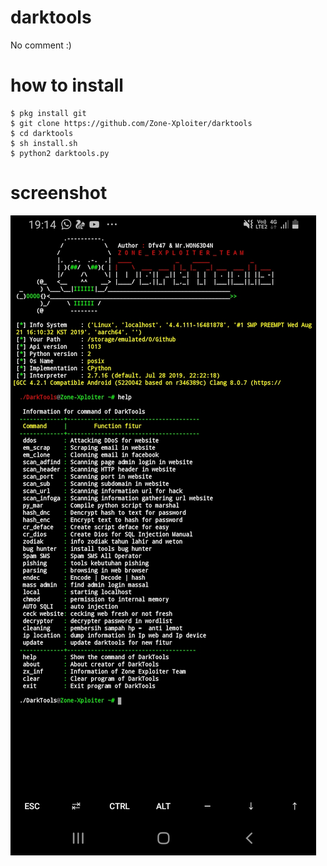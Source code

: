# darktools
No comment :)

# how to install
```
$ pkg install git
$ git clone https://github.com/Zone-Xploiter/darktools
$ cd darktools
$ sh install.sh
$ python2 darktools.py 
```
# screenshot
<img src="img/Screenshot_20191007-191454_Termux.jpg">
